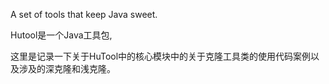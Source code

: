 
A set of tools that keep Java sweet.

Hutool是一个Java工具包,

这里是记录一下关于HuTool中的核心模块中的关于克隆工具类的使用代码案例以及涉及的深克隆和浅克隆。
